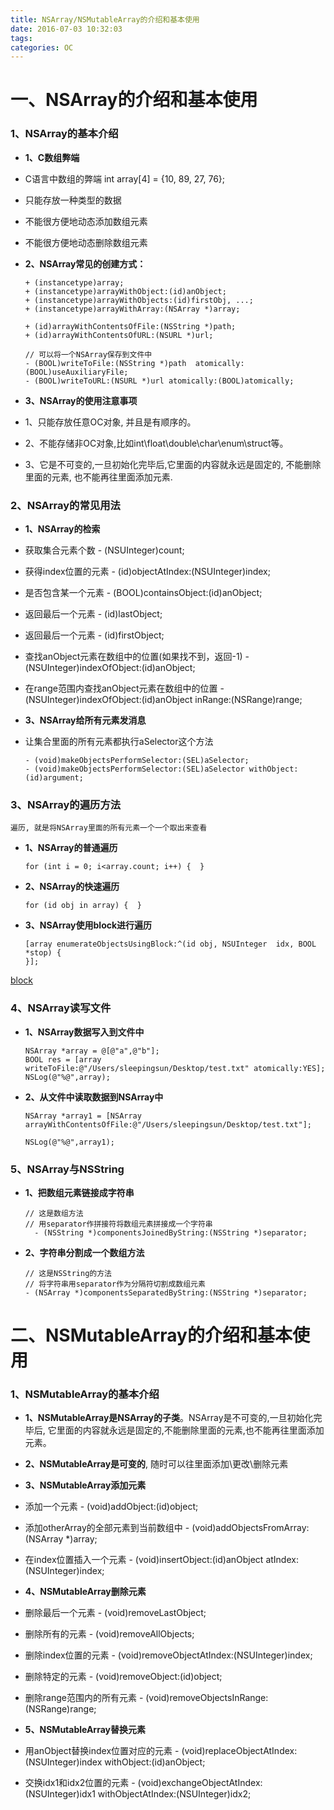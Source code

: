 ```yaml
---
title: NSArray/NSMutableArray的介绍和基本使用
date: 2016-07-03 10:32:03
tags:
categories: OC
---
```


# 一、NSArray的介绍和基本使用

### 1、NSArray的基本介绍
 * **1、C数组弊端**
 * C语言中数组的弊端
        int array[4] = {10, 89, 27, 76};
 * 只能存放一种类型的数据
 * 不能很方便地动态添加数组元素
 * 不能很方便地动态删除数组元素
 
 * **2、NSArray常见的创建方式：**
	
	 ```objc
	 + (instancetype)array;
	 + (instancetype)arrayWithObject:(id)anObject;
	 + (instancetype)arrayWithObjects:(id)firstObj, ...;
	 + (instancetype)arrayWithArray:(NSArray *)array;
	
	 + (id)arrayWithContentsOfFile:(NSString *)path;
	 + (id)arrayWithContentsOfURL:(NSURL *)url;
	
	 // 可以将一个NSArray保存到文件中
	 - (BOOL)writeToFile:(NSString *)path  atomically:(BOOL)useAuxiliaryFile;
	 - (BOOL)writeToURL:(NSURL *)url atomically:(BOOL)atomically;
	
	 ```
 * **3、NSArray的使用注意事项**
 * 1、只能存放任意OC对象, 并且是有顺序的。
 * 2、不能存储非OC对象,比如int\float\double\char\enum\struct等。
 * 3、它是不可变的,一旦初始化完毕后,它里面的内容就永远是固定的, 不能删除里面的元素, 也不能再往里面添加元素.
 
### 2、NSArray的常见用法
 * **1、NSArray的检索**
 
 * 获取集合元素个数
        - (NSUInteger)count;
        
 * 获得index位置的元素
        - (id)objectAtIndex:(NSUInteger)index;
        
 * 是否包含某一个元素
        - (BOOL)containsObject:(id)anObject;
        
 * 返回最后一个元素
        - (id)lastObject;
        
 * 返回最后一个元素
        - (id)firstObject;
        
 * 查找anObject元素在数组中的位置(如果找不到，返回-1)
        - (NSUInteger)indexOfObject:(id)anObject;
        
 * 在range范围内查找anObject元素在数组中的位置
        - (NSUInteger)indexOfObject:(id)anObject inRange:(NSRange)range;

 * **3、NSArray给所有元素发消息**
 * 让集合里面的所有元素都执行aSelector这个方法
 
	  ```objc
	  - (void)makeObjectsPerformSelector:(SEL)aSelector;
	  - (void)makeObjectsPerformSelector:(SEL)aSelector withObject:(id)argument;
	```

### 3、NSArray的遍历方法

`遍历, 就是将NSArray里面的所有元素一个一个取出来查看`

* **1、NSArray的普通遍历**

	```objc
	for (int i = 0; i<array.count; i++) {  }
	```
* **2、NSArray的快速遍历**

	```objc
	for (id obj in array) {  }
	```

* **3、NSArray使用block进行遍历**

	 ```objc
	 [array enumerateObjectsUsingBlock:^(id obj, NSUInteger  idx, BOOL *stop) {
	 }];
	 ```
[block](block.md)

### 4、NSArray读写文件
* **1、NSArray数据写入到文件中**

	 ```objc
	 NSArray *array = @[@"a",@"b"];
	 BOOL res = [array writeToFile:@"/Users/sleepingsun/Desktop/test.txt" atomically:YES];
	 NSLog(@"%@",array);
	```

* **2、从文件中读取数据到NSArray中**

	 ```objc
	 NSArray *array1 = [NSArray arrayWithContentsOfFile:@"/Users/sleepingsun/Desktop/test.txt"];
	
	 NSLog(@"%@",array1);
	```


### 5、NSArray与NSString
* **1、把数组元素链接成字符串**

	```objc
	// 这是数组方法
	// 用separator作拼接符将数组元素拼接成一个字符串
	  - (NSString *)componentsJoinedByString:(NSString *)separator;
	```

* **2、字符串分割成一个数组方法**

	 ```objc
	 // 这是NSString的方法
	 // 将字符串用separator作为分隔符切割成数组元素
	 - (NSArray *)componentsSeparatedByString:(NSString *)separator;
	```



# 二、NSMutableArray的介绍和基本使用
### 1、NSMutableArray的基本介绍
 * **1、NSMutableArray是NSArray的子类**。NSArray是不可变的,一旦初始化完毕后, 它里面的内容就永远是固定的,不能删除里面的元素,也不能再往里面添加元素。
 * **2、NSMutableArray是可变的**, 随时可以往里面添加\更改\删除元素

* **3、NSMutableArray添加元素**
 * 添加一个元素
        - (void)addObject:(id)object;
        
 * 添加otherArray的全部元素到当前数组中
        - (void)addObjectsFromArray:(NSArray *)array;
        
 * 在index位置插入一个元素
        - (void)insertObject:(id)anObject atIndex:(NSUInteger)index;

* **4、NSMutableArray删除元素**
 * 删除最后一个元素
        - (void)removeLastObject;
        
 * 删除所有的元素
        - (void)removeAllObjects;
        
 * 删除index位置的元素
        - (void)removeObjectAtIndex:(NSUInteger)index;
        
 * 删除特定的元素
        - (void)removeObject:(id)object;
        
 * 删除range范围内的所有元素
        - (void)removeObjectsInRange:(NSRange)range;
        
* **5、NSMutableArray替换元素**
 * 用anObject替换index位置对应的元素
        - (void)replaceObjectAtIndex:(NSUInteger)index withObject:(id)anObject;
        
 * 交换idx1和idx2位置的元素
        - (void)exchangeObjectAtIndex:(NSUInteger)idx1 withObjectAtIndex:(NSUInteger)idx2;

